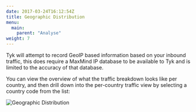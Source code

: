 ```yaml
---
date: 2017-03-24T16:12:54Z
title: Geographic Distribution
menu:
  main:
    parent: "Analyse"
weight: 7 
---
```


Tyk will attempt to record GeoIP based information based on your inbound traffic, this does require a MaxMind IP database to be available to Tyk and is limited to the accuracy of that database.

You can view the overview of what the traffic breakdown looks like per country, and then drill down into the per-country traffic view by selecting a country code from the list:

![Geographic Distribution][1]

[1]: /docs/img/dashboard/system-management/geographicDistribution.png

